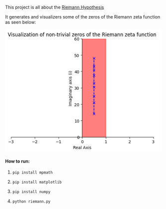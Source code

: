 This project is all about the [Riemann Hypothesis](https://en.wikipedia.org/wiki/Riemann_hypothesis)

It generates and visualizers some of the zeros of the Riemann zeta function as seen below:

![graph](zeros.png "zeros")

#### How to run:
1. `pip install mpmath`

2. `pip install matplotlib`

3. `pip install numpy`

4. `python riemann.py`

